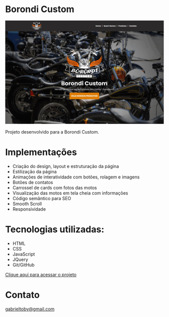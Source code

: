 # Borondi Custom

![preview](./src/images/preview.JPG)

Projeto desenvolvido para a Borondi Custom.

# Implementações
- Criação do design, layout e estruturação da página
- Estilização da página
- Animações de interatividade com botões, rolagem e imagens
- Botões de contatos
- Carrossel de cards com fotos das motos
- Visualização das motos em tela cheia com informações
- Código semântico para SEO
- Smooth Scroll
- Responsividade

# Tecnologias utilizadas:
- HTML
- CSS
- JavaScript
- JQuery
- Git/GitHub

[Clique aqui para acessar o projeto](https://axlbr.github.io/borondicustom/)

# Contato
gabrieltoby@gmail.com
